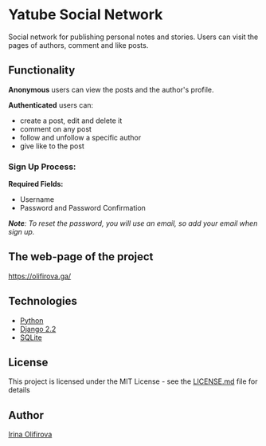 # Yatube Social Network
Social network for publishing personal notes and stories. Users can visit the pages of authors, comment and like posts.

## Functionality 
**Anonymous** users can view the posts and the author's profile.

**Authenticated** users can:
* create a post, edit and delete it
* comment on any post
* follow and unfollow a specific author
* give like to the post

### Sign Up Process:
**Required Fields:**
* Username
* Password and Password Confirmation

***Note**: To reset the password, you will use an email, so add your email when sign up.*

## The web-page of the project
https://olifirova.ga/

## Technologies
* [Python](https://www.python.org/)
* [Django 2.2](https://www.djangoproject.com/)
* [SQLite](https://www.sqlite.org/)


## License
This project is licensed under the MIT License - see the [LICENSE.md](https://github.com/olifirovai/hw05_final/blob/master/LICENSE) file for details

## Author
[Irina Olifirova](https://github.com/olifirovai/)